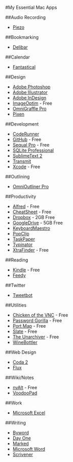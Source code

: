 #My Essential Mac Apps

##Audio Recording

+ [Piezo](http://rogueamoeba.com/piezo/)

##Bookmarking

+ [Delibar](http://www.delibarapp.com)

##Calendar

+ [Fantastical](http://flexibits.com/fantastical)

##Design

+ [Adobe Photoshop](http://www.adobe.com)
+ [Adobe Illustrator](http://www.adobe.com)
+ [Adobe InDesign](http://www.adobe.com)
+ [ImageOptim](http://imageoptim.com) - Free
+ [OmniGraffle Pro](http://www.omnigroup.com/products/omnigraffle/feature_comparison/)
+ [Pixen](http://pixen.en.softonic.com/mac)

##Development

+ [CodeRunner](http://krillapps.com/coderunner/)
+ [GitHub](http://mac.github.com) - Free
+ [Sequal Pro](http://www.sequelpro.com) - Free
+ [SQLite Professional](https://itunes.apple.com/us/app/sqlite-professional/id586001240?mt=12)
+ [SublimeText 2](http://www.sublimetext.com/2)
+ [Transmit](http://panic.com/transmit/)
+ [Xcode](https://developer.apple.com/xcode/) - Free

##Outlining

+ [OmniOutliner Pro](http://www.omnigroup.com/products/omnioutliner/download/)

##Productivity

+ [Alfred](http://www.alfredapp.com) - Free
+ [CheatSheet](http://www.grandtotal.biz/CheatSheet/) - Free
+ [Dropbox](https://www.dropbox.com) - 2GB Free
+ [GoogleDrive](https://www.google.com/intl/en_US/drive/start/download.html) - 5GB Free
+ [KeyboardMaestro](http://www.keyboardmaestro.com/main/)
+ [PopClip](http://pilotmoon.com/popclip/)
+ [TaskPaper](http://www.hogbaysoftware.com/products/taskpaper)
+ [Typinator](http://www.ergonis.com/products/typinator/)
+ [XtraFinder](http://www.trankynam.com/xtrafinder/) - Free

##Reading

+ [Kindle](http://www.amazon.com/gp/feature.html?ie=UTF8&docId=1000464931) - Free
+ [Feedy](http://krillapps.com/feedy/)

##Twitter

+ [Tweetbot](http://tapbots.com/software/tweetbot/mac/)

##Utilities

+ [Chicken of the VNC](http://sourceforge.net/projects/cotvnc/) - Free
+ [Password Gorilla](https://github.com/zdia/gorilla/wiki) - Free
+ [Port Map](http://www.codingmonkeys.de/portmap/) - Free
+ [Slate](https://github.com/jigish/slate) - Free
+ [The Unarchiver](http://wakaba.c3.cx/s/apps/unarchiver.html) - Free
+ [WineBottler](http://winebottler.kronenberg.org)

##Web Design

+ [Coda 2](http://panic.com/coda/)
+ [Flux](http://www.theescapers.com/flux/)

##Wiki/Notes

+ [nvAlt](http://brettterpstra.com/projects/nvalt/) - Free
+ [VoodooPad](http://www.flyingmeat.com/voodoopad/)

##Work

+ [Microsoft Excel](http://www.microsoft.com/mac/products)

##Writing

+ [Byword](http://bywordapp.com)
+ [Day One](http://dayoneapp.com)
+ [Marked](http://markedapp.com)
+ [Microsoft Word](http://www.microsoft.com/mac/products)
+ [Scrivener](http://www.literatureandlatte.com)
